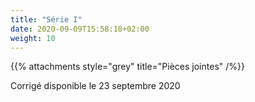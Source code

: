 ```yaml
---
title: "Série I"
date: 2020-09-09T15:58:18+02:00
weight: 10
---
```

<!--
Série 1  disponible le 15 septembre 2020
-->

{{% attachments style="grey" title="Pièces jointes" /%}}

Corrigé disponible le 23 septembre 2020
